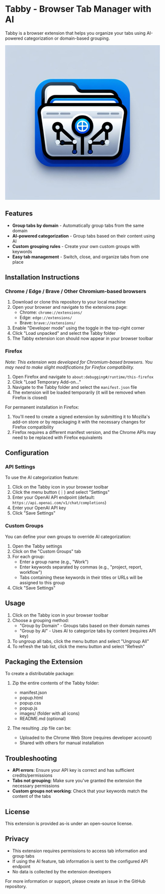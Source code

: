 # Tabby - Browser Tab Manager with AI

Tabby is a browser extension that helps you organize your tabs using AI-powered categorization or domain-based grouping.

![Tabby Extension](images/icon128.png)

## Features

- **Group tabs by domain** - Automatically group tabs from the same domain
- **AI-powered categorization** - Group tabs based on their content using AI
- **Custom grouping rules** - Create your own custom groups with keywords
- **Easy tab management** - Switch, close, and organize tabs from one place

## Installation Instructions

### Chrome / Edge / Brave / Other Chromium-based browsers

1. Download or clone this repository to your local machine
2. Open your browser and navigate to the extensions page:
   - Chrome: `chrome://extensions/`
   - Edge: `edge://extensions/`
   - Brave: `brave://extensions/`
3. Enable "Developer mode" using the toggle in the top-right corner
4. Click "Load unpacked" and select the Tabby folder
5. The Tabby extension icon should now appear in your browser toolbar

### Firefox

_Note: This extension was developed for Chromium-based browsers. You may need to make slight modifications for Firefox compatibility._

1. Open Firefox and navigate to `about:debugging#/runtime/this-firefox`
2. Click "Load Temporary Add-on..."
3. Navigate to the Tabby folder and select the `manifest.json` file
4. The extension will be loaded temporarily (it will be removed when Firefox is closed)

For permanent installation in Firefox:

1. You'll need to create a signed extension by submitting it to Mozilla's add-on store or by repackaging it with the necessary changes for Firefox compatibility
2. Firefox requires a different manifest version, and the Chrome APIs may need to be replaced with Firefox equivalents

## Configuration

### API Settings

To use the AI categorization feature:

1. Click on the Tabby icon in your browser toolbar
2. Click the menu button (⋮) and select "Settings"
3. Enter your OpenAI API endpoint (default: `https://api.openai.com/v1/chat/completions`)
4. Enter your OpenAI API key
5. Click "Save Settings"

### Custom Groups

You can define your own groups to override AI categorization:

1. Open the Tabby settings
2. Click on the "Custom Groups" tab
3. For each group:
   - Enter a group name (e.g., "Work")
   - Enter keywords separated by commas (e.g., "project, report, workflow")
   - Tabs containing these keywords in their titles or URLs will be assigned to this group
4. Click "Save Settings"

## Usage

1. Click on the Tabby icon in your browser toolbar
2. Choose a grouping method:
   - "Group by Domain" - Groups tabs based on their domain names
   - "Group by AI" - Uses AI to categorize tabs by content (requires API key)
3. To ungroup all tabs, click the menu button and select "Ungroup All"
4. To refresh the tab list, click the menu button and select "Refresh"

## Packaging the Extension

To create a distributable package:

1. Zip the entire contents of the Tabby folder:

   - manifest.json
   - popup.html
   - popup.css
   - popup.js
   - images/ (folder with all icons)
   - README.md (optional)

2. The resulting .zip file can be:
   - Uploaded to the Chrome Web Store (requires developer account)
   - Shared with others for manual installation

## Troubleshooting

- **API errors**: Ensure your API key is correct and has sufficient credits/permissions
- **Tabs not grouping**: Make sure you've granted the extension the necessary permissions
- **Custom groups not working**: Check that your keywords match the content of the tabs

## License

This extension is provided as-is under an open-source license.

## Privacy

- This extension requires permissions to access tab information and group tabs
- If using the AI feature, tab information is sent to the configured API endpoint
- No data is collected by the extension developers

For more information or support, please create an issue in the GitHub repository.
